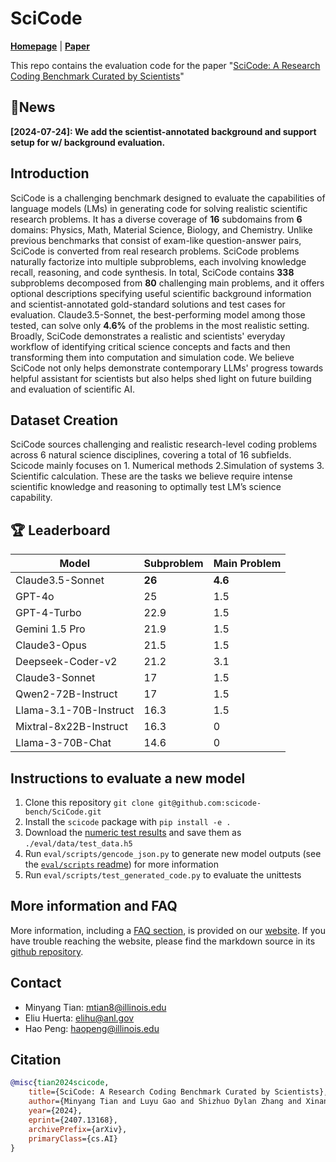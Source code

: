 # SciCode 

[**Homepage**](https://scicode-bench.github.io/) | [**Paper**](https://arxiv.org/abs/2407.13168)


This repo contains the evaluation code for the paper "[SciCode: A Research Coding Benchmark Curated by Scientists](https://arxiv.org/abs/2407.13168)"

## 🔔News
**[2024-07-24]: We add the scientist-annotated background and support setup for w/ background evaluation.**

## Introduction
SciCode is a challenging benchmark designed to evaluate the capabilities of language models (LMs) in generating code for solving realistic scientific research problems. It has a diverse coverage of **16** subdomains from **6** domains: Physics, Math, Material Science, Biology, and Chemistry. Unlike previous benchmarks that consist of exam-like question-answer pairs, SciCode is converted from real research problems. SciCode problems naturally factorize into multiple subproblems, each involving knowledge recall, reasoning, and code synthesis. In total, SciCode contains **338** subproblems decomposed from **80** challenging main problems, and it offers optional descriptions specifying useful scientific background information and scientist-annotated gold-standard solutions and test cases for evaluation. Claude3.5-Sonnet, the best-performing model among those tested, can solve only **4.6%** of the problems in the most realistic setting. Broadly, SciCode demonstrates a realistic and scientists' everyday workflow of identifying critical science concepts and facts and then transforming them into computation and simulation code. We believe SciCode not only helps demonstrate contemporary LLMs' progress towards helpful assistant for scientists but also helps shed light on future building and evaluation of scientific AI.



## Dataset Creation
SciCode sources challenging and realistic research-level coding problems across 6 natural science disciplines, covering a total of 16 subfields. Scicode mainly focuses on 1. Numerical methods 2.Simulation of systems 3. Scientific calculation. These are the tasks we believe require intense scientific knowledge and reasoning to optimally test LM’s science capability.

## 🏆 Leaderboard

| Model                     | Subproblem | Main Problem |
|---------------------------|------------|--------------|
| Claude3.5-Sonnet          | **26**         | **4.6**          |
| GPT-4o                    | 25         | 1.5          |
| GPT-4-Turbo               | 22.9       | 1.5          |
| Gemini 1.5 Pro            | 21.9       | 1.5          |
| Claude3-Opus              | 21.5       | 1.5          |
| Deepseek-Coder-v2         | 21.2       | 3.1          |
| Claude3-Sonnet            | 17         | 1.5          |
| Qwen2-72B-Instruct        | 17         | 1.5          |
| Llama-3.1-70B-Instruct    | 16.3       | 1.5          |
| Mixtral-8x22B-Instruct    | 16.3       | 0            |
| Llama-3-70B-Chat          | 14.6       | 0            |

## Instructions to evaluate a new model

1. Clone this repository `git clone git@github.com:scicode-bench/SciCode.git`
2. Install the `scicode` package with `pip install -e .`
3. Download the [numeric test results](https://drive.google.com/drive/folders/1W5GZW6_bdiDAiipuFMqdUhvUaHIj6-pR?usp=drive_link) and save them as `./eval/data/test_data.h5`
4. Run `eval/scripts/gencode_json.py` to generate new model outputs (see the [`eval/scripts` readme](eval/scripts/)) for more information
5. Run `eval/scripts/test_generated_code.py` to evaluate the unittests

## More information and FAQ

More information, including a [FAQ section](https://scicode-bench.github.io/faq/), is provided on our [website](https://scicode-bench.github.io/).
If you have trouble reaching the website, please find the markdown source in its [github repository](https://github.com/scicode-bench/scicode-bench.github.io/tree/main/docs).

## Contact
- Minyang Tian: mtian8@illinois.edu
- Eliu Huerta: elihu@anl.gov
- Hao Peng: haopeng@illinois.edu

## Citation
```bibtex
@misc{tian2024scicode,
    title={SciCode: A Research Coding Benchmark Curated by Scientists},
    author={Minyang Tian and Luyu Gao and Shizhuo Dylan Zhang and Xinan Chen and Cunwei Fan and Xuefei Guo and Roland Haas and Pan Ji and Kittithat Krongchon and Yao Li and Shengyan Liu and Di Luo and Yutao Ma and Hao Tong and Kha Trinh and Chenyu Tian and Zihan Wang and Bohao Wu and Yanyu Xiong and Shengzhu Yin and Minhui Zhu and Kilian Lieret and Yanxin Lu and Genglin Liu and Yufeng Du and Tianhua Tao and Ofir Press and Jamie Callan and Eliu Huerta and Hao Peng},
    year={2024},
    eprint={2407.13168},
    archivePrefix={arXiv},
    primaryClass={cs.AI}
}
```
